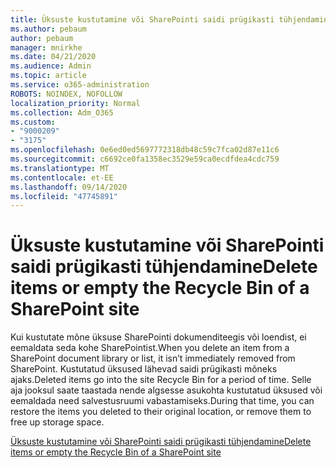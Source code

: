 ```yaml
---
title: Üksuste kustutamine või SharePointi saidi prügikasti tühjendamine
ms.author: pebaum
author: pebaum
manager: mnirkhe
ms.date: 04/21/2020
ms.audience: Admin
ms.topic: article
ms.service: o365-administration
ROBOTS: NOINDEX, NOFOLLOW
localization_priority: Normal
ms.collection: Adm_O365
ms.custom:
- "9000209"
- "3175"
ms.openlocfilehash: 0e6ed0ed5697772318db48c59c7fca02d87e11c6
ms.sourcegitcommit: c6692ce0fa1358ec3529e59ca0ecdfdea4cdc759
ms.translationtype: MT
ms.contentlocale: et-EE
ms.lasthandoff: 09/14/2020
ms.locfileid: "47745891"
---
```

# <a name="delete-items-or-empty-the-recycle-bin-of-a-sharepoint-site"></a><span data-ttu-id="11c8d-102">Üksuste kustutamine või SharePointi saidi prügikasti tühjendamine</span><span class="sxs-lookup"><span data-stu-id="11c8d-102">Delete items or empty the Recycle Bin of a SharePoint site</span></span> 

<span data-ttu-id="11c8d-103">Kui kustutate mõne üksuse SharePointi dokumenditeegis või loendist, ei eemaldata seda kohe SharePointist.</span><span class="sxs-lookup"><span data-stu-id="11c8d-103">When you delete an item from a SharePoint document library or list, it isn’t immediately removed from SharePoint.</span></span> <span data-ttu-id="11c8d-104">Kustutatud üksused lähevad saidi prügikasti mõneks ajaks.</span><span class="sxs-lookup"><span data-stu-id="11c8d-104">Deleted items go into the site Recycle Bin for a period of time.</span></span> <span data-ttu-id="11c8d-105">Selle aja jooksul saate taastada nende algsesse asukohta kustutatud üksused või eemaldada need salvestusruumi vabastamiseks.</span><span class="sxs-lookup"><span data-stu-id="11c8d-105">During that time, you can restore the items you deleted to their original location, or remove them to free up storage space.</span></span>

[<span data-ttu-id="11c8d-106">Üksuste kustutamine või SharePointi saidi prügikasti tühjendamine</span><span class="sxs-lookup"><span data-stu-id="11c8d-106">Delete items or empty the Recycle Bin of a SharePoint site</span></span>](https://support.office.com/article/2e713599-d13e-40d6-96dc-66f0a366f74e)
